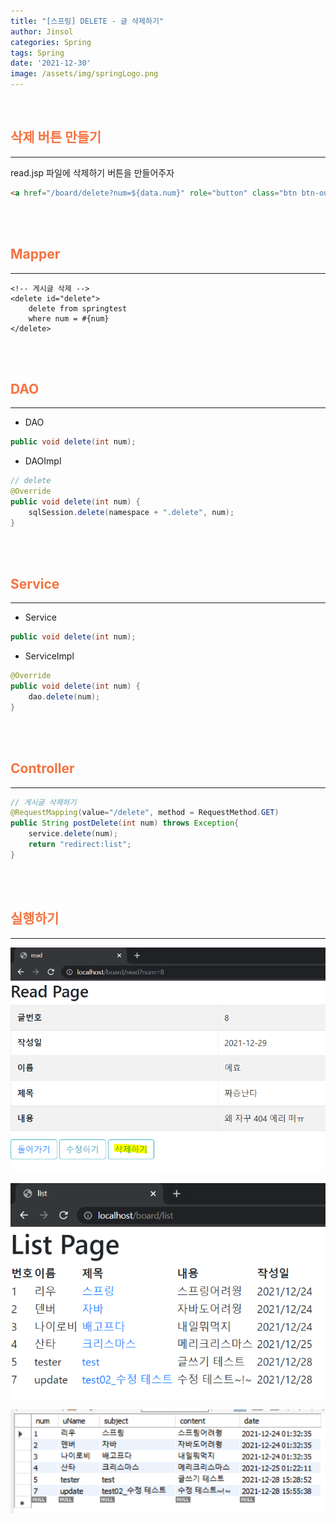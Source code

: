 ```yaml
---
title: "[스프링] DELETE - 글 삭제하기"
author: Jinsol
categories: Spring
tags: Spring
date: '2021-12-30'
image: /assets/img/springLogo.png
---
```


<br>

## <span style="color:#F47340">삭제 버튼 만들기</span>
<hr>

read.jsp 파일에 삭제하기 버튼을 만들어주자

```html
<a href="/board/delete?num=${data.num}" role="button" class="btn btn-outline-info">삭제하기</a>
```

<br>
<br>

## <span style="color:#F47340">Mapper</span>
<hr>

```
<!-- 게시글 삭제 -->
<delete id="delete">
    delete from springtest
    where num = #{num}
</delete>
```

<br>
<br>

## <span style="color:#F47340">DAO</span>
<hr>

- DAO

```java
public void delete(int num);
```

- DAOImpl

```java
// delete
@Override
public void delete(int num) {
    sqlSession.delete(namespace + ".delete", num);
}
```

<br>
<br>

## <span style="color:#F47340">Service</span>
<hr>

- Service

```java
public void delete(int num);
```

- ServiceImpl

```java
@Override
public void delete(int num) {
    dao.delete(num);
}
```

<br>
<br>

## <span style="color:#F47340">Controller</span>
<hr>

```java
// 게시글 삭제하기
@RequestMapping(value="/delete", method = RequestMethod.GET)
public String postDelete(int num) throws Exception{
    service.delete(num);
    return "redirect:list";
}
```

<br>
<br>

## <span style="color:#F47340">실행하기</span>
<hr>

![](/assets/img/springdb22.png)

![](/assets/img/springdb23.png)

![](/assets/img/springdb24.png)